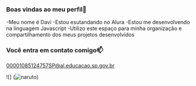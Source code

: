 ### Boas vindas ao meu perfil💙


-Meu nome é Davi
-Estou esutandando no Alura
-Estou me desenvolvendo na linguagem Javascript
-Utilizo este espaço para minha organização e compartilhamento dos meus projetos desenvolvidos

### Você entra em contato comigo📫

00001085124757SP@al.educacao.sp.gov.br

![] (![naruto](https://github.com/user-attachments/assets/da167f02-4594-42f8-9a98-076de1cd8dc5))
